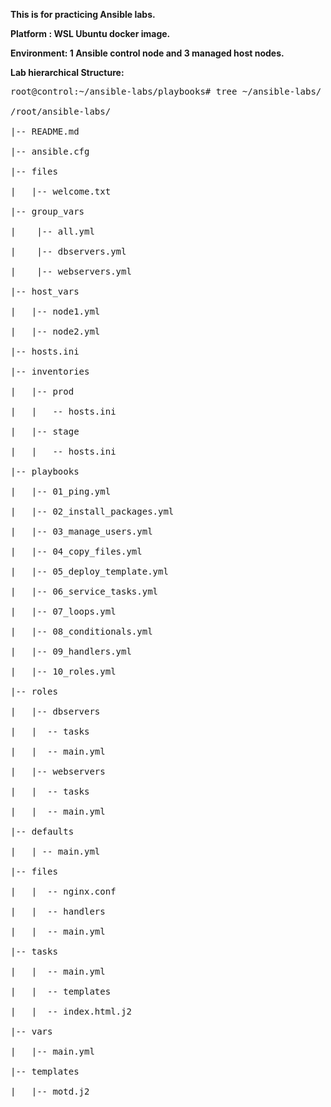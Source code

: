 **This is for practicing Ansible labs.**

**Platform : WSL Ubuntu docker image.**

**Environment: 1 Ansible control node and 3 managed host nodes.**

**Lab hierarchical Structure:** 
<pre>
root@control:~/ansible-labs/playbooks# tree ~/ansible-labs/

/root/ansible-labs/

|-- README.md

|-- ansible.cfg

|-- files

|   |-- welcome.txt

|-- group_vars

|    |-- all.yml

|    |-- dbservers.yml

|    |-- webservers.yml

|-- host_vars

|   |-- node1.yml

|   |-- node2.yml

|-- hosts.ini

|-- inventories

|   |-- prod

|   |   -- hosts.ini

|   |-- stage

|   |   -- hosts.ini

|-- playbooks

|   |-- 01_ping.yml

|   |-- 02_install_packages.yml

|   |-- 03_manage_users.yml

|   |-- 04_copy_files.yml

|   |-- 05_deploy_template.yml

|   |-- 06_service_tasks.yml

|   |-- 07_loops.yml

|   |-- 08_conditionals.yml

|   |-- 09_handlers.yml

|   |-- 10_roles.yml

|-- roles

|   |-- dbservers

|   |  -- tasks

|   |  -- main.yml

|   |-- webservers

|   |  -- tasks
   
|   |  -- main.yml 

|-- defaults   

|   | -- main.yml

|-- files

|   |  -- nginx.conf

|   |  -- handlers

|   |  -- main.yml

|-- tasks

|   |  -- main.yml

|   |  -- templates

|   |  -- index.html.j2

|-- vars

|   |-- main.yml

|-- templates

|   |-- motd.j2
</pre>
